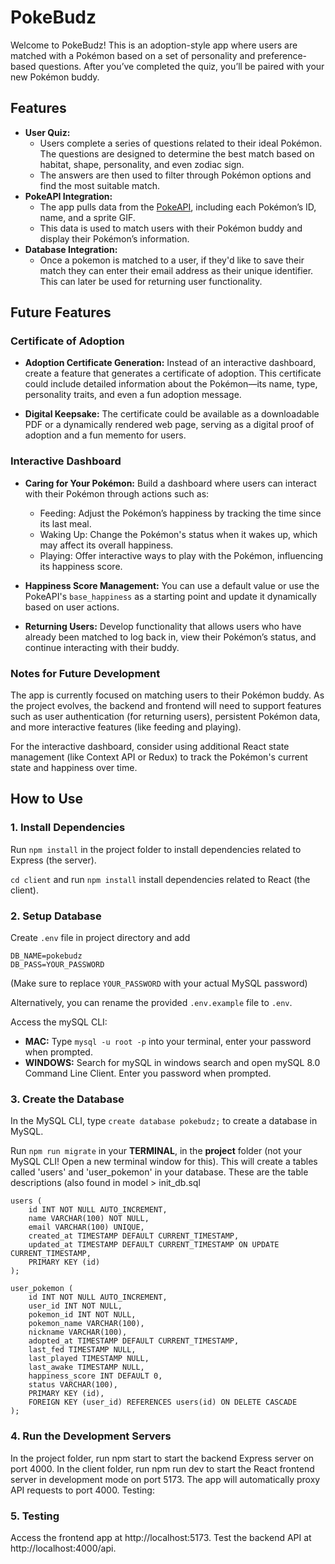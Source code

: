 # PokeBudz

Welcome to PokeBudz! This is an adoption-style app where users are matched with a Pokémon based on a set of personality and preference-based questions. After you’ve completed the quiz, you’ll be paired with your new Pokémon buddy.

## Features

- **User Quiz:**
  - Users complete a series of questions related to their ideal Pokémon. The questions are designed to determine the best match based on habitat, shape, personality, and even zodiac sign.
  - The answers are then used to filter through Pokémon options and find the most suitable match.
- **PokeAPI Integration:**
  - The app pulls data from the [PokeAPI](https://pokeapi.co/), including each Pokémon’s ID, name, and a sprite GIF.
  - This data is used to match users with their Pokémon buddy and display their Pokémon’s information.
- **Database Integration:**
  - Once a pokemon is matched to a user, if they'd like to save their match they can enter their email address as their unique identifier. This can later be used for returning user functionality.

## Future Features

### Certificate of Adoption

- **Adoption Certificate Generation:** Instead of an interactive dashboard, create a feature that generates a certificate of adoption. This certificate could include detailed information about the Pokémon—its name, type, personality traits, and even a fun adoption message.
  
- **Digital Keepsake:** The certificate could be available as a downloadable PDF or a dynamically rendered web page, serving as a digital proof of adoption and a fun memento for users.
  
### Interactive Dashboard

- **Caring for Your Pokémon:** Build a dashboard where users can interact with their Pokémon through actions such as:
    -   Feeding: Adjust the Pokémon’s happiness by tracking the time since its last meal. 
    -   Waking Up: Change the Pokémon's status when it wakes up, which may affect its overall happiness.
    -   Playing: Offer interactive ways to play with the Pokémon, influencing its happiness score.

- **Happiness Score Management:** You can use a default value or use the PokeAPI's `base_happiness` as a starting point and update it dynamically based on user actions.

- **Returning Users:** Develop functionality that allows users who have already been matched to log back in, view their Pokémon’s status, and continue interacting with their buddy.



### Notes for Future Development

The app is currently focused on matching users to their Pokémon buddy. As the project evolves, the backend and frontend will need to support features such as user authentication (for returning users), persistent Pokémon data, and more interactive features (like feeding and playing).

For the interactive dashboard, consider using additional React state management (like Context API or Redux) to track the Pokémon's current state and happiness over time.

## How to Use

### 1. Install Dependencies

Run `npm install` in the project folder to install dependencies related to Express (the server).

`cd client` and run `npm install` install dependencies related to React (the client).

### 2. Setup Database

Create `.env` file in project directory and add

```
DB_NAME=pokebudz
DB_PASS=YOUR_PASSWORD
```

(Make sure to replace `YOUR_PASSWORD` with your actual MySQL password)

Alternatively, you can rename the provided `.env.example` file to `.env`.

Access the mySQL CLI:

- **MAC:** Type `mysql -u root -p` into your terminal, enter your password when prompted.
- **WINDOWS:** Search for mySQL in windows search and open mySQL 8.0 Command Line Client. Enter you password when prompted.

### 3. Create the Database

In the MySQL CLI, type `create database pokebudz;` to create a database in MySQL.

Run `npm run migrate` in your **TERMINAL**, in the **project** folder (not your MySQL CLI! Open a new terminal window for this). This will create a tables called 'users' and 'user_pokemon' in your database. These are the table descriptions (also found in model > init_db.sql

```
users (
    id INT NOT NULL AUTO_INCREMENT,
    name VARCHAR(100) NOT NULL,
    email VARCHAR(100) UNIQUE,
    created_at TIMESTAMP DEFAULT CURRENT_TIMESTAMP,
    updated_at TIMESTAMP DEFAULT CURRENT_TIMESTAMP ON UPDATE CURRENT_TIMESTAMP,
    PRIMARY KEY (id)
);

user_pokemon (
    id INT NOT NULL AUTO_INCREMENT,
    user_id INT NOT NULL,
    pokemon_id INT NOT NULL,
    pokemon_name VARCHAR(100),
    nickname VARCHAR(100),
    adopted_at TIMESTAMP DEFAULT CURRENT_TIMESTAMP,
    last_fed TIMESTAMP NULL,
    last_played TIMESTAMP NULL,
    last_awake TIMESTAMP NULL,
    happiness_score INT DEFAULT 0,
    status VARCHAR(100),
    PRIMARY KEY (id),
    FOREIGN KEY (user_id) REFERENCES users(id) ON DELETE CASCADE
);
```


### 4. Run the Development Servers

In the project folder, run npm start to start the backend Express server on port 4000.
In the client folder, run npm run dev to start the React frontend server in development mode on port 5173. The app will automatically proxy API requests to port 4000.
Testing:

### 5. Testing
Access the frontend app at http://localhost:5173.
Test the backend API at http://localhost:4000/api.
